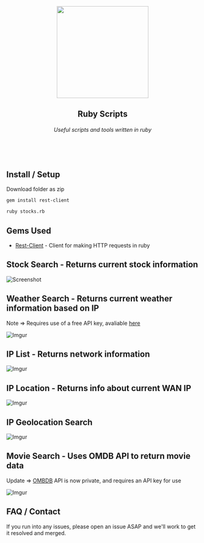 <p align="center">
    <img src="http://i.imgur.com/NcbZ2gM.png"
         height="240">
    <h2 align="center">Ruby Scripts</h2>
    <h6 align="center">Useful scripts and tools written in ruby</h6>
    <br></br>
</p>


## Install / Setup
Download folder as zip
```bash
gem install rest-client
```
```bash
ruby stocks.rb
```
## Gems Used
* [Rest-Client](https://rubygems.org/gems/rest-client) - Client for making HTTP requests in ruby

## Stock Search - Returns current stock information
![Screenshot](http://i.imgur.com/szDj53F.png)

## Weather Search - Returns current weather information based on IP
Note => Requires use of a free API key, avaliable [here](https://www.apixu.com/)

![Imgur](http://i.imgur.com/xzfwJF9.png)

## IP List - Returns network information
![Imgur](http://i.imgur.com/Zj2fVrU.png)

## IP Location - Returns info about current WAN IP
![Imgur](http://i.imgur.com/dVUSPCm.png)

## IP Geolocation Search
![Imgur](http://i.imgur.com/gzNXMU3.png)

## Movie Search - Uses OMDB API to return movie data
 Update => [OMBDB](http://www.omdbapi.com/) API is now private, and requires an API key for use

![Imgur](http://i.imgur.com/3qTNcNY.png)

## FAQ / Contact
If you run into any issues, please open an issue ASAP and we'll work to get it resolved and merged.
